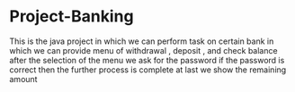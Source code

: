 # Project-Banking
This is the java project in which we can perform task on certain bank in which we can provide menu of withdrawal , deposit , and check balance after the selection of the menu we ask for the password if the password is correct then the further process is complete at last we show the remaining amount 
